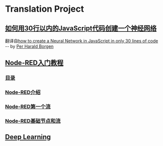 # Translation Project
## [如何用30行以内的JavaScript代码创建一个神经网络](https://github.com/bing-zhub/translation/blob/master/How%20to%20create%20a%20Neural%20Network%20in%20JavaScript%20in%20only%2030%20lines%20of%20code/%E5%A6%82%E4%BD%95%E7%94%A830%E8%A1%8C%E4%BB%A5%E5%86%85JavaScript%E4%BB%A3%E7%A0%81%E5%88%9B%E5%BB%BA%E4%B8%80%E4%B8%AA%E7%A5%9E%E7%BB%8F%E7%BD%91%E7%BB%9C.md)
翻译自[how to create a Neural Network in JavaScript in only 30 lines of code
](https://medium.freecodecamp.org/how-to-create-a-neural-network-in-javascript-in-only-30-lines-of-code-343dafc50d49) -- by [Per Harald Borgen](https://medium.freecodecamp.org/@perborgen)

## [Node-RED入门教程](https://github.com/bing-zhub/translation/tree/master/Node-RED%20Tutorial)
### [目录](https://github.com/bing-zhub/translation/tree/master/Node-RED%20Tutorial)
### [Node-RED介绍](https://github.com/bing-zhub/translation/blob/master/Node-RED%20Tutorial/Node-RED%20Tutorial%201%20--%20%E7%AE%80%E4%BB%8B.md)
### [Node-RED第一个流](https://github.com/bing-zhub/translation/blob/master/Node-RED%20Tutorial/Node-RED%20Tutorial%202%20--%20%E5%88%9B%E5%BB%BA%E7%AC%AC%E4%B8%80%E4%B8%AA%E6%B5%81.md)
### [Node-RED基础节点和流](https://github.com/bing-zhub/translation/blob/master/Node-RED%20Tutorial/Node-RED%20Tutorial%203%20--%20%E5%9F%BA%E7%A1%80%E8%8A%82%E7%82%B9%E5%92%8C%E6%B5%81.md)

## [Deep Learning](https://github.com/bing-zhub/translation/tree/master/Grokking-Deep-Learning)



